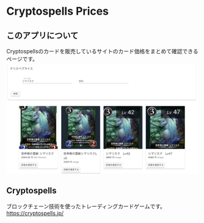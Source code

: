 # Cryptospells Prices

## このアプリについて  
Cryptospellsのカードを販売しているサイトのカード価格をまとめて確認できるページです。  
![シマリスクの検索結果](./asset/sample1.png "シマリスク")

## Cryptospells
ブロックチェーン技術を使ったトレーディングカードゲームです。  
https://cryptospells.jp/  

